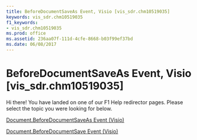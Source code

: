 ```yaml
---
title: BeforeDocumentSaveAs Event, Visio [vis_sdr.chm10519035]
keywords: vis_sdr.chm10519035
f1_keywords:
- vis_sdr.chm10519035
ms.prod: office
ms.assetid: 236aa07f-111d-4cfe-8668-b03f99ef37bd
ms.date: 06/08/2017
---
```



# BeforeDocumentSaveAs Event, Visio [vis_sdr.chm10519035]

Hi there! You have landed on one of our F1 Help redirector pages. Please select the topic you were looking for below.

[Document.BeforeDocumentSaveAs Event (Visio)](http://msdn.microsoft.com/library/6802441e-5020-8d5c-f637-3654df71cba0%28Office.15%29.aspx)

[Document.BeforeDocumentSave Event (Visio)](http://msdn.microsoft.com/library/03f8954d-40d7-fb64-8c83-cc8f6ca66653%28Office.15%29.aspx)


